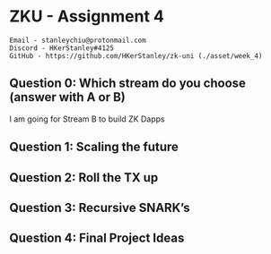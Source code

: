 # ZKU - Assignment 4

    Email - stanleychiu@protonmail.com
    Discord - HKerStanley#4125
    GitHub - https://github.com/HKerStanley/zk-uni (./asset/week_4)

## Question 0: Which stream do you choose (answer with A or B)

I am going for Stream B to build ZK Dapps

## Question 1: Scaling the future

## Question 2: Roll the TX up

## Question 3: Recursive SNARK’s

## Question 4: Final Project Ideas
